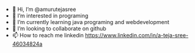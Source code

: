 - 👋 Hi, I’m @amurutejasree
- 👀 I’m interested in programing
- 🌱 I’m currently learning java programing and webdevelopment
- 💞️ I’m looking to collaborate on github 
- 📫 How to reach me linkedin https://www.linkedin.com/in/a-teja-sree-46034824a
<!---
amurutejasree/amurutejasree is a ✨ special ✨ repository because its `README.md` (this file) appears on your GitHub profile.
You can click the Preview link to take a look at your changes.
--->
